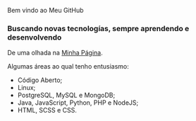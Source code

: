 Bem vindo ao Meu GitHub

### Buscando novas tecnologías, sempre aprendendo e desenvolvendo
De uma olhada na [Minha Página](https://tjulioh.dev/).

Algumas áreas ao qual tenho entusiasmo:
 
 * Código Aberto;
 * Linux;
 * PostgreSQL, MySQL e MongoDB;
 * Java, JavaScript, Python, PHP e NodeJS;
 * HTML, SCSS e CSS.
